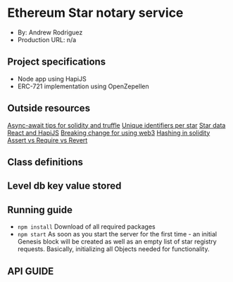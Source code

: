 # Ethereum Star notary service
+ By: Andrew Rodriguez
+ Production URL: n/a

## Project specifications
+ Node app using HapiJS
+ ERC-721 implementation using OpenZepellen

## Outside resources
[Async-await tips for solidity and truffle](https://medium.com/coinmonks/testing-solidity-with-truffle-and-async-await-396e81c54f93)
[Unique identifiers per star](https://en.wikipedia.org/wiki/Hipparcos)
[Star data](https://github.com/ofrohn/d3-celestial/tree/master/data)
[React and HapiJS](https://github.com/jedireza/hapi-react-views/tree/master/examples/remount)
[Breaking change for using web3](https://medium.com/metamask/https-medium-com-metamask-breaking-change-injecting-web3-7722797916a8)
[Hashing in solidity](https://ethereum.stackexchange.com/questions/50592/what-does-warning-this-function-only-accepts-a-single-bytes-argument-please)
[Assert vs Require vs Revert](https://medium.com/blockchannel/the-use-of-revert-assert-and-require-in-solidity-and-the-new-revert-opcode-in-the-evm-1a3a7990e06e)

## Class definitions


## Level db key value stored



## Running guide
+ `npm install`
Download of all required packages
+ `npm start`
As soon as you start the server for the first time - an initial Genesis block will be created as well as an empty list of star registry requests. Basically, initializing all Objects needed for functionality.

## API GUIDE
